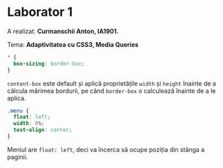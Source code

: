 # Laborator 1

A realizat: **Curmanschii Anton, IA1901.**

Tema: **Adaptivitatea cu CSS3, Media Queries**


```css
* {
  box-sizing: border-box;
}
```

`content-box` este default și aplică proprietățile `width` și `height` înainte de a călcula mărimea bordurii, pe când
`border-box` o calculează înainte de a le aplica. 


```css
.menu {
  float: left;
  width: 0%;
  text-align: center;
}
```

Meniul are `float: left`, deci va încerca să ocupe poziția din stânga a paginii.